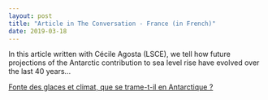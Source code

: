 ```yaml
---
layout: post
title: "Article in The Conversation - France (in French)"
date: 2019-03-18
---
```


In this article written with Cécile Agosta (LSCE), we tell how future projections of the Antarctic contribution to sea level rise have evolved over the last 40 years...

[Fonte des glaces et climat, que se trame-t-il en Antarctique ?][1]

[1]: https://theconversation.com/fonte-des-glaces-et-climat-que-se-trame-t-il-en-antarctique-113446

